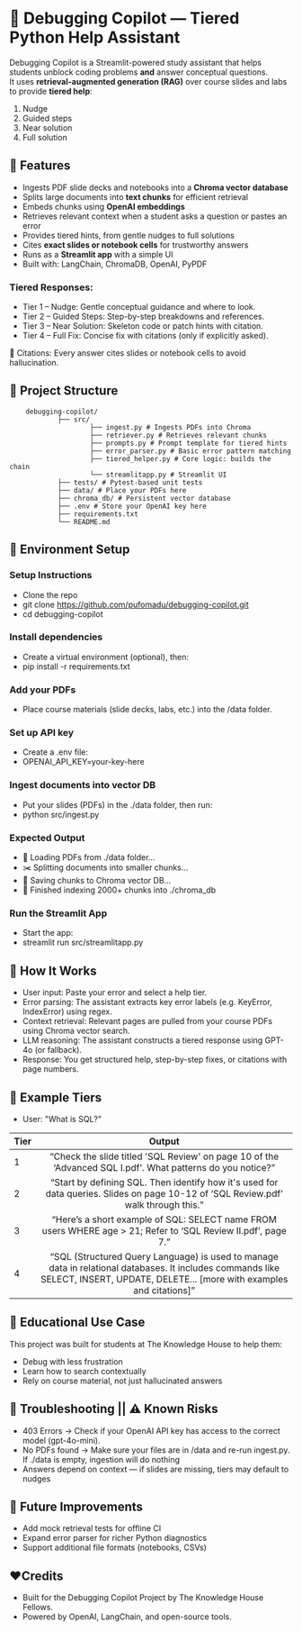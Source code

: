 # 🔧 Debugging Copilot — Tiered Python Help Assistant

Debugging Copilot is a Streamlit-powered study assistant that helps students unblock coding problems **and** answer conceptual questions.  
It uses **retrieval-augmented generation (RAG)** over course slides and labs to provide **tiered help**:
1. Nudge
2. Guided steps
3. Near solution
4. Full solution

## 🚀 Features

- Ingests PDF slide decks and notebooks into a **Chroma vector database**
- Splits large documents into **text chunks** for efficient retrieval
- Embeds chunks using **OpenAI embeddings**
- Retrieves relevant context when a student asks a question or pastes an error
- Provides tiered hints, from gentle nudges to full solutions
- Cites **exact slides or notebook cells** for trustworthy answers
- Runs as a **Streamlit app** with a simple UI
- Built with: LangChain, ChromaDB, OpenAI, PyPDF

### Tiered Responses:

-  Tier 1 – Nudge: Gentle conceptual guidance and where to look.
-  Tier 2 – Guided Steps: Step-by-step breakdowns and references.
-  Tier 3 – Near Solution: Skeleton code or patch hints with citation.
-  Tier 4 – Full Fix: Concise fix with citations (only if explicitly asked).

🧾 Citations: Every answer cites slides or notebook cells to avoid hallucination.


## 📂 Project Structure
        debugging-copilot/
                ├── src/
                        ├── ingest.py # Ingests PDFs into Chroma
                        ├── retriever.py # Retrieves relevant chunks
                        ├── prompts.py # Prompt template for tiered hints
                        ├── error_parser.py # Basic error pattern matching
                        ├── tiered_helper.py # Core logic: builds the chain
                        └── streamlitapp.py # Streamlit UI
                ├── tests/ # Pytest-based unit tests
                ├── data/ # Place your PDFs here
                ├── chroma_db/ # Persistent vector database
                ├── .env # Store your OpenAI key here
                ├── requirements.txt
                └── README.md

## 🔑 Environment Setup

### Setup Instructions
- Clone the repo
- git clone https://github.com/pufomadu/debugging-copilot.git
- cd debugging-copilot

### Install dependencies
- Create a virtual environment (optional), then:
- pip install -r requirements.txt

### Add your PDFs
- Place course materials (slide decks, labs, etc.) into the /data folder.

### Set up API key
- Create a .env file:
- OPENAI_API_KEY=your-key-here

### Ingest documents into vector DB
- Put your slides (PDFs) in the ./data folder, then run:
- python src/ingest.py

### Expected Output
- 📄 Loading PDFs from ./data folder...
- ✂️ Splitting documents into smaller chunks...
- 🧠 Saving chunks to Chroma vector DB...
- 🎉 Finished indexing 2000+ chunks into ./chroma_db


### Run the Streamlit App
- Start the app: 
- streamlit run src/streamlitapp.py

## 🤖 How It Works

- User input: Paste your error and select a help tier.
- Error parsing: The assistant extracts key error labels (e.g. KeyError, IndexError) using regex.
- Context retrieval: Relevant pages are pulled from your course PDFs using Chroma vector search.
- LLM reasoning: The assistant constructs a tiered response using GPT-4o (or fallback).
- Response: You get structured help, step-by-step fixes, or citations with page numbers.
  

## 📌 Example Tiers
 - User: "What is SQL?"

| Tier | Output | 
|:-------- |:--------:|
| 1     | “Check the slide titled 'SQL Review' on page 10 of the ‘Advanced SQL I.pdf’. What patterns do you notice?”   | 
| 2     | “Start by defining SQL. Then identify how it's used for data queries. Slides on page 10-12 of ‘SQL Review.pdf’ walk through this.”   | 
| 3     | “Here’s a short example of SQL: SELECT name FROM users WHERE age > 21; Refer to ‘SQL Review II.pdf’, page 7.”   | 
| 4     | “SQL (Structured Query Language) is used to manage data in relational databases. It includes commands like SELECT, INSERT, UPDATE, DELETE... [more with examples and citations]”  | 



## 🧠 Educational Use Case
This project was built for students at The Knowledge House to help them:

- Debug with less frustration
- Learn how to search contextually
- Rely on course material, not just hallucinated answers


## 🐛 Troubleshooting || ⚠️ Known Risks
- 403 Errors → Check if your OpenAI API key has access to the correct model (gpt-4o-mini).
- No PDFs found → Make sure your files are in /data and re-run ingest.py.
        If ./data is empty, ingestion will do nothing
- Answers depend on context — if slides are missing, tiers may default to nudges



## 📌 Future Improvements
- Add mock retrieval tests for offline CI
- Expand error parser for richer Python diagnostics
- Support additional file formats (notebooks, CSVs)


## ❤Credits
- Built for the Debugging Copilot Project by The Knowledge House Fellows.
- Powered by OpenAI, LangChain, and open-source tools.
